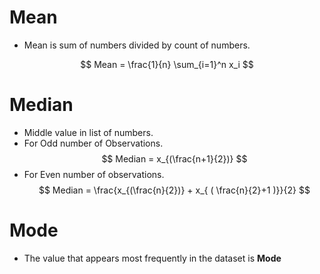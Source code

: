 # Mean
- Mean is sum of numbers divided by count of numbers.

$$
Mean = \frac{1}{n} \sum_{i=1}^n x_i
$$

# Median
- Middle value in list of numbers.
- For Odd number of Observations.
$$
Median = x_{(\frac{n+1}{2})}
$$
- For Even number of observations.
$$
Median = \frac{x_{(\frac{n}{2})} + x_{ ( \frac{n}{2}+1 )}}{2}
$$


# Mode
- The value that appears most frequently in the dataset is **Mode**